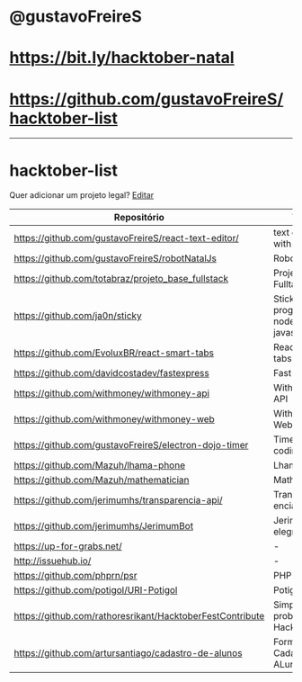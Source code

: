 
# @gustavoFreireS 
# https://bit.ly/hacktober-natal
# https://github.com/gustavoFreireS/hacktober-list
-------

# hacktober-list

Quer adicionar um projeto legal? [Editar](https://github.com/gustavoFreireS/hacktober-list/edit/master/README.md)

| Repositório                                               | Titulo                                  | Tecnologia/Linguagem |
|-----------------------------------------------------------|-----------------------------------------|----------------------|
| https://github.com/gustavoFreireS/react-text-editor/      | text editor with react                  | react/javascript     |
| https://github.com/gustavoFreireS/robotNatalJs            | Robot python                            | python               |
| https://github.com/totabraz/projeto_base_fullstack        | Projeto base Fulltack                   | -                    |
| https://github.com/ja0n/sticky                            | Sticky programing nodes with javascript | javascript           |
| https://github.com/EvoluxBR/react-smart-tabs              | React smart tabs                        | react/javascript     |
| https://github.com/davidcostadev/fastexpress              | Fast Express                            | nodejs/javascript    |
| https://github.com/withmoney/withmoney-api                | WithMoney API                           | nodejs/javascript    |
| https://github.com/withmoney/withmoney-web                | WithMoney Web                           | react/javascript     |
| https://github.com/gustavoFreireS/electron-dojo-timer     | Timer for coding dojos                  | electron/javascript  |
| https://github.com/Mazuh/lhama-phone                      | Lhama Phone                             | javascript           |
| https://github.com/Mazuh/mathematician                    | Mathematician                           | -                    |
| https://github.com/jerimumhs/transparencia-api/           | Transpar encia                          | flast/python         |
| https://github.com/jerimumhs/JerimumBot                   | Jerimum T elegram Bot                   | python               |
| https://up-for-grabs.net/                                 | -                                       | -                    |
| http://issuehub.io/                                       | -                                       | -                    |
| https://github.com/phprn/psr                              | PHP                                     | php                  |
| https://github.com/potigol/URI-Potigol                    | Potigol                                 | Potigol              |
| https://github.com/rathoresrikant/HacktoberFestContribute | Simple problems for HacktoberFest       | -                    |
| https://github.com/artursantiago/cadastro-de-alunos       | Formulário de Cadastro de ALunos        | HTML                 |

